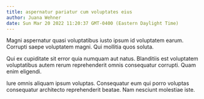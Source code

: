 ```yaml
---
title: aspernatur pariatur cum voluptates eius
author: Juana Wehner
date: Sun Mar 20 2022 11:20:37 GMT-0400 (Eastern Daylight Time)
---
```

Magni aspernatur quasi voluptatibus iusto ipsum id voluptatem earum. Corrupti saepe voluptatem magni. Qui mollitia quos soluta.

 Qui ex cupiditate sit error quia numquam aut natus. Blanditiis est voluptatem voluptatibus autem rerum reprehenderit omnis consequatur corrupti. Quam enim eligendi.

 Iure omnis aliquam ipsum voluptas. Consequatur eum qui porro voluptas consequatur architecto reprehenderit beatae. Nam nesciunt molestiae iste.